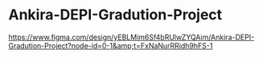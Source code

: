 # Ankira-DEPI-Gradution-Project
https://www.figma.com/design/yEBLMim6Sf4bRUlwZYQAim/Ankira-DEPI-Gradution-Project?node-id=0-1&amp;t=FxNaNurRRidh9hFS-1
